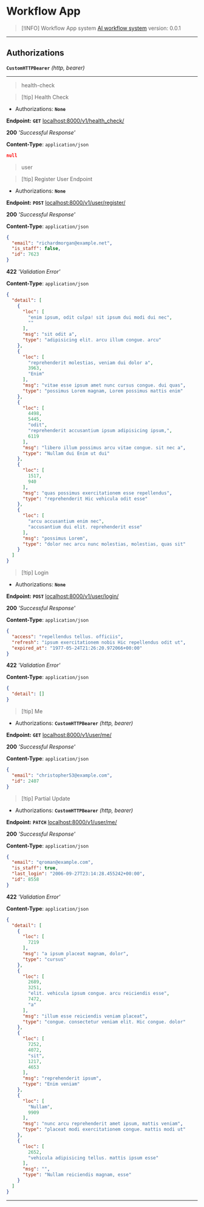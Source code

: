 # Workflow App

> [!INFO] Workflow App system
> [AI workflow system](http://localhost:8000/docs)
> version: 0.0.1

---

## Authorizations

**`CustomHTTPBearer`** _(http, bearer)_

---

> health-check

> [!tip] Health Check

- Authorizations: **`None`**

**Endpoint:** **`GET`** [localhost:8000/v1/health_check/]()

**200** _'Successful Response'_

**Content-Type**: `application/json`

```json
null
```

> user

> [!tip] Register User Endpoint

- Authorizations: **`None`**

**Endpoint:** **`POST`** [localhost:8000/v1/user/register/]()

**200** _'Successful Response'_

**Content-Type**: `application/json`

```json
{
  "email": "richardmorgan@example.net",
  "is_staff": false,
  "id": 7623
}
```

**422** _'Validation Error'_

**Content-Type**: `application/json`

```json
{
  "detail": [
    {
      "loc": [
        "enim ipsum, odit culpa! sit ipsum dui modi dui nec",
        ""
      ],
      "msg": "sit odit a",
      "type": "adipisicing elit. arcu illum congue. arcu"
    },
    {
      "loc": [
        "reprehenderit molestias, veniam dui dolor a",
        3963,
        "Enim"
      ],
      "msg": "vitae esse ipsum amet nunc cursus congue. dui quas",
      "type": "possimus Lorem magnam, Lorem possimus mattis enim"
    },
    {
      "loc": [
        4498,
        5445,
        "odit",
        "reprehenderit accusantium ipsum adipisicing ipsum,",
        6119
      ],
      "msg": "libero illum possimus arcu vitae congue. sit nec a",
      "type": "Nullam dui Enim ut dui"
    },
    {
      "loc": [
        1517,
        940
      ],
      "msg": "quas possimus exercitationem esse repellendus",
      "type": "reprehenderit Hic vehicula odit esse"
    },
    {
      "loc": [
        "arcu accusantium enim nec",
        "accusantium dui elit. reprehenderit esse"
      ],
      "msg": "possimus Lorem",
      "type": "dolor nec arcu nunc molestias, molestias, quas sit"
    }
  ]
}
```


> [!tip] Login

- Authorizations: **`None`**

**Endpoint:** **`POST`** [localhost:8000/v1/user/login/]()

**200** _'Successful Response'_

**Content-Type**: `application/json`

```json
{
  "access": "repellendus tellus. officiis",
  "refresh": "ipsum exercitationem nobis Hic repellendus odit ut",
  "expired_at": "1977-05-24T21:26:20.972066+00:00"
}
```

**422** _'Validation Error'_

**Content-Type**: `application/json`

```json
{
  "detail": []
}
```


> [!tip] Me

- Authorizations: **`CustomHTTPBearer`** _(http, bearer)_

**Endpoint:** **`GET`** [localhost:8000/v1/user/me/]()

**200** _'Successful Response'_

**Content-Type**: `application/json`

```json
{
  "email": "christopher53@example.com",
  "id": 2407
}
```


> [!tip] Partial Update

- Authorizations: **`CustomHTTPBearer`** _(http, bearer)_

**Endpoint:** **`PATCH`** [localhost:8000/v1/user/me/]()

**200** _'Successful Response'_

**Content-Type**: `application/json`

```json
{
  "email": "qroman@example.com",
  "is_staff": true,
  "last_login": "2006-09-27T23:14:28.455242+00:00",
  "id": 8558
}
```

**422** _'Validation Error'_

**Content-Type**: `application/json`

```json
{
  "detail": [
    {
      "loc": [
        7219
      ],
      "msg": "a ipsum placeat magnam, dolor",
      "type": "cursus"
    },
    {
      "loc": [
        2689,
        3251,
        "elit. vehicula ipsum congue. arcu reiciendis esse",
        7472,
        "a"
      ],
      "msg": "illum esse reiciendis veniam placeat",
      "type": "congue. consectetur veniam elit. Hic congue. dolor"
    },
    {
      "loc": [
        7252,
        4072,
        "sit",
        1217,
        4653
      ],
      "msg": "reprehenderit ipsum",
      "type": "Enim veniam"
    },
    {
      "loc": [
        "Nullam",
        9909
      ],
      "msg": "nunc arcu reprehenderit amet ipsum, mattis veniam",
      "type": "placeat modi exercitationem congue. mattis modi ut"
    },
    {
      "loc": [
        2652,
        "vehicula adipisicing tellus. mattis ipsum esse"
      ],
      "msg": "",
      "type": "Nullam reiciendis magnam, esse"
    }
  ]
}
```

---
